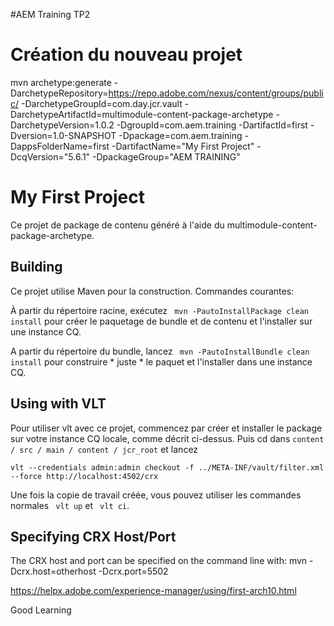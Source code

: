#AEM Training TP2

# Création du nouveau projet 

 mvn archetype:generate -DarchetypeRepository=https://repo.adobe.com/nexus/content/groups/public/ -DarchetypeGroupId=com.day.jcr.vault -DarchetypeArtifactId=multimodule-content-package-archetype -DarchetypeVersion=1.0.2 -DgroupId=com.aem.training -DartifactId=first -Dversion=1.0-SNAPSHOT -Dpackage=com.aem.training -DappsFolderName=first -DartifactName="My First Project" -DcqVersion="5.6.1" -DpackageGroup="AEM TRAINING"

My First Project
========

Ce projet de package de contenu généré à l'aide du multimodule-content-package-archetype.

Building
--------

Ce projet utilise Maven pour la construction. Commandes courantes:

À partir du répertoire racine, exécutez `` mvn -PautoInstallPackage clean install`` pour créer le paquetage de bundle et de contenu et l'installer sur une instance CQ.

A partir du répertoire du bundle, lancez `` mvn -PautoInstallBundle clean install`` pour construire * juste * le paquet et l'installer dans une instance CQ.

Using with VLT
--------------

Pour utiliser vlt avec ce projet, commencez par créer et installer le package sur votre instance CQ locale, comme décrit ci-dessus. Puis cd dans `content / src / main / content / jcr_root` et lancez

    vlt --credentials admin:admin checkout -f ../META-INF/vault/filter.xml --force http://localhost:4502/crx

Une fois la copie de travail créée, vous pouvez utiliser les commandes normales `` vlt up`` et `` vlt ci``.

Specifying CRX Host/Port
------------------------

The CRX host and port can be specified on the command line with:
mvn -Dcrx.host=otherhost -Dcrx.port=5502 <goals>


https://helpx.adobe.com/experience-manager/using/first-arch10.html


Good Learning 
